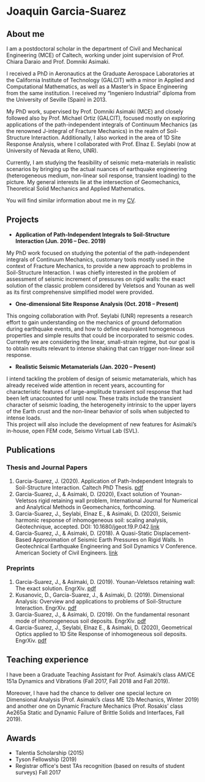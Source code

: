 # Joaquin Garcia-Suarez
## About me

I am a postdoctoral scholar in the department of Civil and Mechanical Engineering (MCE) of Caltech, working under joint supervision of Prof. Chiara Daraio and Prof. Domniki Asimaki. 

I received a PhD in Aeronautics at the Graduate Aerospace Laboratories at the California Institute of Technology (GALCIT) with a minor in Applied and Computational Mathematics, as well as a Master’s in Space Engineering from the same institution. I received my “Ingeniero Industrial” diploma from the University of Seville (Spain) in 2013.

My PhD work, supervised by Prof. Domniki Asimaki (MCE) and closely followed also by Prof. Michael Ortiz (GALCIT), focused mostly on exploring applications of the path-independent integrals of Continuum Mechanics (as the renowned J-integral of Fracture Mechanics) in the realm of Soil-Structure Interaction. Additionally, I also worked in the area of 1D Site Response Analysis, where I collaborated with Prof. Elnaz E. Seylabi (now at University of Nevada at Reno, UNR).

Currently, I am studying the feasibility of seismic meta-materials in realistic scenarios by bringing up the actual nuances of earthquake engineering (heterogeneous medium, non-linear soil response, transient loading) to the picture. My general interests lie at the intersection of Geomechanics, Theoretical Solid Mechanics and Applied Mathematics.

You will find similar information about me in my [CV](https://drive.google.com/file/d/18udox0qxRjYDpIobtoMBVT6ZDYpMtuJw/view?usp=sharing).

## Projects

- **Application of Path-Independent Integrals to Soil-Structure Interaction (Jun. 2016 – Dec. 2019)**    

My PhD work focused on studying the potential of the path-independent integrals of Continuum Mechanics, customary tools mostly used in the context of Fracture Mechanics, to provide a new approach to problems in Soil-Structure Interaction. I was chiefly interested in the problem of assessment of seismic increment of pressures on rigid walls: the exact solution of the classic problem considered by Veletsos and Younan as well as its first comprehensive simplified model were provided.

- **One-dimensional Site Response Analysis (Oct. 2018 – Present)**   

This ongoing collaboration with Prof. Seylabi (UNR) represents a research effort to gain understanding on the mechanics of ground deformation during earthquake events, and how to define equivalent homogeneous properties and simple results that could be incorporated to seismic codes. Currently we are considering the linear, small-strain regime, but our goal is to obtain results relevant to intense shaking that can trigger non-linear soil response.

- **Realistic Seismic Metamaterials (Jan. 2020 – Present)**   

I intend tackling the problem of design of seismic metamaterials, which has already received wide attention in recent years, accounting for characteristic features of large-amplitude transient soil response that had been left unaccounted for until now. These traits include the transient character of seismic loading, the heterogeneity intrinsic to the upper layers of the Earth crust and the non-linear behavior of soils when subjected to intense loads.  
This project will also include the development of new features for Asimaki’s in-house, open FEM code, Seismo Virtual Lab (SVL). 

## Publications 

### Thesis and Journal Papers

1. Garcia-Suarez, J. (2020). Application of Path-Independent Integrals to Soil-Structure Interaction. Caltech PhD Thesis. [pdf](https://thesis.library.caltech.edu/13587/9/GarciaSuarez_Joaquin_2019_v1.pdf)
2. Garcia-Suarez, J., & Asimaki, D. (2020), Exact solution of Younan-Veletsos rigid retaining wall problem, International Journal for Numerical and Analytical Methods in Geomechanics, forthcoming.
3. Garcia-Suarez, J., Seylabi, Elnaz E., & Asimaki, D. (2020), Seismic harmonic response of inhomogeneous soil: scaling analysis, Géotechnique, accepted. DOI: 10.1680/jgeot.19.P.042.[link](https://www.icevirtuallibrary.com/doi/abs/10.1680/jgeot.19.P.042)
3. Garcia-Suarez, J., & Asimaki, D. (2018). A Quasi-Static Displacement-Based Approximation of Seismic Earth Pressures on Rigid Walls. In Geotechnical Earthquake Engineering and Soil Dynamics V Conference. American Society of Civil Engineers. [link](https://authors.library.caltech.edu/95709/)

### Preprints
1. Garcia-Suarez, J., & Asimaki, D. (2019). Younan-Veletsos retaining wall: The exact solution. EngrXiv. [pdf](https://engrxiv.org/a8fmx/)
2. Kusanovic, D., Garcia-Suarez, J., & Asimaki, D. (2019). Dimensional Analysis: Overview and applications to problems of Soil-Structure Interaction. EngrXiv. [pdf](https://engrxiv.org/m3ycp/)
3. Garcia-Suarez, J., & Asimaki, D. (2019). On the fundamental resonant mode of inhomogeneous soil deposits. EngrXiv. [pdf](https://engrxiv.org/rqfsp/)
4. Garcia-Suarez, J., Seylabi, Elnaz E., & Asimaki, D. (2020), Geometrical Optics applied to 1D Site Response of inhomogeneous soil deposits. EngrXiv. [pdf](https://engrxiv.org/db7jv/)

## Teaching experience

I have been a Graduate Teaching Assistant for Prof. Asimaki’s class AM/CE 151a Dynamics and Vibrations (Fall 2017, Fall 2018 and Fall 2019).

Moreover, I have had the chance to deliver one special lecture on Dimensional Analysis (Prof. Asimaki’s class ME 12b Mechanics, Winter 2019) and another one on Dynamic Fracture Mechanics (Prof. Rosakis’ class Ae265a Static and Dynamic Failure of Brittle Solids and Interfaces, Fall 2019). 

## Awards

- Talentia Scholarship (2015)
- Tyson Fellowship (2019)
- Registrar office's best TAs recognition (based on results of student surveys) Fall 2017
